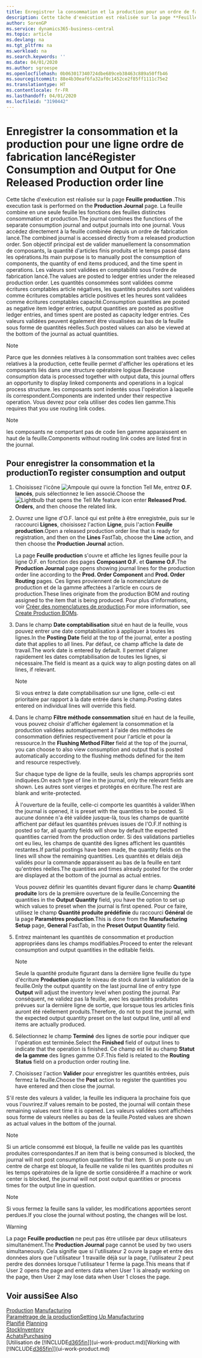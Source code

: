 ```yaml
---
title: Enregistrer la consommation et la production pour un ordre de fabrication | Microsoft Docs
description: Cette tâche d'exécution est réalisée sur la page **Feuille production** . La feuille combine en une seule feuille les fonctions des feuilles distinctes consommation et production. Vous accédez directement à la feuille combinée depuis un ordre de fabrication lancé. Son objectif principal est de valider manuellement la consommation de composants, la quantité d'articles finis produits et le temps passé dans les opérations.
author: SorenGP
ms.service: dynamics365-business-central
ms.topic: article
ms.devlang: na
ms.tgt_pltfrm: na
ms.workload: na
ms.search.keywords: ''
ms.date: 04/01/2020
ms.author: sgroespe
ms.openlocfilehash: 0b063017340724dbe689ceb38463c889a50ffb46
ms.sourcegitcommit: 88e4b30eaf6fa32af0c1452ce2f85ff1111c75e2
ms.translationtype: HT
ms.contentlocale: fr-FR
ms.lasthandoff: 04/01/2020
ms.locfileid: "3190442"
---
```

# <a name="register-consumption-and-output-for-one-released-production-order-line"></a><span data-ttu-id="c2baa-106">Enregistrer la consommation et la production pour une ligne ordre de fabrication lancé</span><span class="sxs-lookup"><span data-stu-id="c2baa-106">Register Consumption and Output for One Released Production order line</span></span>
<span data-ttu-id="c2baa-107">Cette tâche d'exécution est réalisée sur la page **Feuille production** .</span><span class="sxs-lookup"><span data-stu-id="c2baa-107">This execution task is performed on the **Production Journal** page.</span></span> <span data-ttu-id="c2baa-108">La feuille combine en une seule feuille les fonctions des feuilles distinctes consommation et production.</span><span class="sxs-lookup"><span data-stu-id="c2baa-108">The journal combines the functions of the separate consumption journal and output journals into one journal.</span></span> <span data-ttu-id="c2baa-109">Vous accédez directement à la feuille combinée depuis un ordre de fabrication lancé.</span><span class="sxs-lookup"><span data-stu-id="c2baa-109">The combined journal is accessed directly from a released production order.</span></span> <span data-ttu-id="c2baa-110">Son objectif principal est de valider manuellement la consommation de composants, la quantité d'articles finis produits et le temps passé dans les opérations.</span><span class="sxs-lookup"><span data-stu-id="c2baa-110">Its main purpose is to manually post the consumption of components, the quantity of end items produced, and the time spent in operations.</span></span> <span data-ttu-id="c2baa-111">Les valeurs sont validées en comptabilité sous l'ordre de fabrication lancé.</span><span class="sxs-lookup"><span data-stu-id="c2baa-111">The values are posted to ledger entries under the released production order.</span></span> <span data-ttu-id="c2baa-112">Les quantités consommées sont validées comme écritures comptables article négatives, les quantités produites sont validées comme écritures comptables article positives et les heures sont validées comme écritures comptables capacité.</span><span class="sxs-lookup"><span data-stu-id="c2baa-112">Consumption quantities are posted as negative item ledger entries, output quantities are posted as positive ledger entries, and times spent are posted as capacity ledger entries.</span></span> <span data-ttu-id="c2baa-113">Ces valeurs validées peuvent également être visualisées au bas de la feuille sous forme de quantités réelles.</span><span class="sxs-lookup"><span data-stu-id="c2baa-113">Such posted values can also be viewed at the bottom of the journal as actual quantities.</span></span>  

> [!NOTE]  
>  <span data-ttu-id="c2baa-114">Parce que les données relatives à la consommation sont traitées avec celles relatives à la production, cette feuille permet d'afficher les opérations et les composants liés dans une structure opératoire logique.</span><span class="sxs-lookup"><span data-stu-id="c2baa-114">Because consumption data is processed together with output data, this journal offers an opportunity to display linked components and operations in a logical process structure.</span></span> <span data-ttu-id="c2baa-115">les composants sont indentés sous l'opération à laquelle ils correspondent.</span><span class="sxs-lookup"><span data-stu-id="c2baa-115">Components are indented under their respective operation.</span></span> <span data-ttu-id="c2baa-116">Vous devrez pour cela utiliser des codes lien gamme.</span><span class="sxs-lookup"><span data-stu-id="c2baa-116">This requires that you use routing link codes.</span></span>  

> [!NOTE]  
>  <span data-ttu-id="c2baa-117">les composants ne comportant pas de code lien gamme apparaissent en haut de la feuille.</span><span class="sxs-lookup"><span data-stu-id="c2baa-117">Components without routing link codes are listed first in the journal.</span></span>  

## <a name="to-register-consumption-and-output"></a><span data-ttu-id="c2baa-118">Pour enregistrer la consommation et la production</span><span class="sxs-lookup"><span data-stu-id="c2baa-118">To register consumption and output</span></span>  
1.  <span data-ttu-id="c2baa-119">Choisissez l'icône ![Ampoule qui ouvre la fonction Tell Me](media/ui-search/search_small.png "Dites-moi ce que vous voulez faire"), entrez **O.F. lancés**, puis sélectionnez le lien associé.</span><span class="sxs-lookup"><span data-stu-id="c2baa-119">Choose the ![Lightbulb that opens the Tell Me feature](media/ui-search/search_small.png "Tell me what you want to do") icon enter **Released Prod. Orders**, and then choose the related link.</span></span>  
2.  <span data-ttu-id="c2baa-120">Ouvrez une ligne d'O.F. lancé qui est prête à être enregistrée, puis sur le raccourci **Lignes**, choisissez l'action **Ligne**, puis l'action **Feuille production**.</span><span class="sxs-lookup"><span data-stu-id="c2baa-120">Open a released production order line that is ready for registration, and then on the **Lines** FastTab, choose the **Line** action, and then choose the **Production Journal** action.</span></span>  

    <span data-ttu-id="c2baa-121">La page **Feuille production** s'ouvre et affiche les lignes feuille pour la ligne O.F. en fonction des pages **Composant O.F.** et **Gamme O.F.**</span><span class="sxs-lookup"><span data-stu-id="c2baa-121">The **Production Journal** page opens showing journal lines for the production order line according to the **Prod. Order Component** and **Prod. Order Routing** pages.</span></span> <span data-ttu-id="c2baa-122">Ces lignes proviennent de la nomenclature de production et de la gamme affectées à l'article en cours de production.</span><span class="sxs-lookup"><span data-stu-id="c2baa-122">These lines originate from the production BOM and routing assigned to the item that is being produced.</span></span> <span data-ttu-id="c2baa-123">Pour plus d'informations, voir [Créer des nomenclatures de production](production-how-to-create-routings.md).</span><span class="sxs-lookup"><span data-stu-id="c2baa-123">For more information, see [Create Production BOMs](production-how-to-create-routings.md).</span></span>  

3.  <span data-ttu-id="c2baa-124">Dans le champ **Date comptabilisation** situé en haut de la feuille, vous pouvez entrer une date comptabilisation à appliquer à toutes les lignes.</span><span class="sxs-lookup"><span data-stu-id="c2baa-124">In the **Posting Date** field at the top of the journal, enter a posting date that applies to all lines.</span></span> <span data-ttu-id="c2baa-125">Par défaut, ce champ affiche la date de travail.</span><span class="sxs-lookup"><span data-stu-id="c2baa-125">The work date is entered by default.</span></span> <span data-ttu-id="c2baa-126">Il permet d'aligner rapidement les dates comptabilisation de toutes les lignes, si nécessaire.</span><span class="sxs-lookup"><span data-stu-id="c2baa-126">The field is meant as a quick way to align posting dates on all lines, if relevant.</span></span>  

    > [!NOTE]  
    >  <span data-ttu-id="c2baa-127">Si vous entrez la date comptabilisation sur une ligne, celle-ci est prioritaire par rapport à la date entrée dans le champ.</span><span class="sxs-lookup"><span data-stu-id="c2baa-127">Posting dates entered on individual lines will override this field.</span></span>  

4.  <span data-ttu-id="c2baa-128">Dans le champ **Filtre méthode consommation** situé en haut de la feuille, vous pouvez choisir d'afficher également la consommation et la production validées automatiquement à l'aide des méthodes de consommation définies respectivement pour l'article et pour la ressource.</span><span class="sxs-lookup"><span data-stu-id="c2baa-128">In the **Flushing Method Filter** field at the top of the journal, you can choose to also view consumption and output that is posted automatically according to the flushing methods defined for the item and resource respectively.</span></span>  

    <span data-ttu-id="c2baa-129">Sur chaque type de ligne de la feuille, seuls les champs appropriés sont indiquées.</span><span class="sxs-lookup"><span data-stu-id="c2baa-129">On each type of line in the journal, only the relevant fields are shown.</span></span> <span data-ttu-id="c2baa-130">Les autres sont vierges et protégés en écriture.</span><span class="sxs-lookup"><span data-stu-id="c2baa-130">The rest are blank and write-protected.</span></span>  

    <span data-ttu-id="c2baa-131">À l'ouverture de la feuille, celle-ci comporte les quantités à valider.</span><span class="sxs-lookup"><span data-stu-id="c2baa-131">When the journal is opened, it is preset with the quantities to be posted.</span></span> <span data-ttu-id="c2baa-132">Si aucune donnée n'a été validée jusque-là, tous les champs de quantité affichent par défaut les quantités prévues issues de l'O.F.</span><span class="sxs-lookup"><span data-stu-id="c2baa-132">If nothing is posted so far, all quantity fields will show by default the expected quantities carried from the production order.</span></span> <span data-ttu-id="c2baa-133">Si des validations partielles ont eu lieu, les champs de quantité des lignes affichent les quantités restantes.</span><span class="sxs-lookup"><span data-stu-id="c2baa-133">If partial postings have been made, the quantity fields on the lines will show the remaining quantities.</span></span> <span data-ttu-id="c2baa-134">Les quantités et délais déjà validés pour la commande apparaissent au bas de la feuille en tant qu'entrées réelles.</span><span class="sxs-lookup"><span data-stu-id="c2baa-134">The quantities and times already posted for the order are displayed at the bottom of the journal as actual entries.</span></span>  

    <span data-ttu-id="c2baa-135">Vous pouvez définir les quantités devant figurer dans le champ **Quantité produite** lors de la première ouverture de la feuille.</span><span class="sxs-lookup"><span data-stu-id="c2baa-135">Concerning the quantities in the **Output Quantity** field, you have the option to set up which values to preset when the journal is first opened.</span></span> <span data-ttu-id="c2baa-136">Pour ce faire, utilisez le champ **Quantité produite prédéfinie** du raccourci **Général** de la page **Paramètres production**.</span><span class="sxs-lookup"><span data-stu-id="c2baa-136">This is done from the **Manufacturing Setup** page, **General** FastTab, in the **Preset Output Quantity** field.</span></span>

5.  <span data-ttu-id="c2baa-137">Entrez maintenant les quantités de consommation et production appropriées dans les champs modifiables.</span><span class="sxs-lookup"><span data-stu-id="c2baa-137">Proceed to enter the relevant consumption and output quantities in the editable fields.</span></span>  

    > [!NOTE]  
    >  <span data-ttu-id="c2baa-138">Seule la quantité produite figurant dans la dernière ligne feuille du type d'écriture **Production** ajuste le niveau de stock durant la validation de la feuille.</span><span class="sxs-lookup"><span data-stu-id="c2baa-138">Only the output quantity on the last journal line of entry type **Output** will adjust the inventory level when posting the journal.</span></span> <span data-ttu-id="c2baa-139">Par conséquent, ne validez pas la feuille, avec les quantités produites prévues sur la dernière ligne de sortie, que lorsque tous les articles finis auront été réellement produits.</span><span class="sxs-lookup"><span data-stu-id="c2baa-139">Therefore, do not to post the journal, with the expected output quantity preset on the last output line, until all end items are actually produced.</span></span>  

6.  <span data-ttu-id="c2baa-140">Sélectionnez le champ **Terminé** des lignes de sortie pour indiquer que l'opération est terminée.</span><span class="sxs-lookup"><span data-stu-id="c2baa-140">Select the **Finished** field of output lines to indicate that the operation is finished.</span></span> <span data-ttu-id="c2baa-141">Ce champ est lié au champ **Statut de la gamme** des lignes gamme O.F.</span><span class="sxs-lookup"><span data-stu-id="c2baa-141">This field is related to the **Routing Status** field on a production order routing line.</span></span>  
7.  <span data-ttu-id="c2baa-142">Choisissez l'action **Valider** pour enregistrer les quantités entrées, puis fermez la feuille.</span><span class="sxs-lookup"><span data-stu-id="c2baa-142">Choose the **Post** action to register the quantities you have entered and then close the journal.</span></span>  

<span data-ttu-id="c2baa-143">S'il reste des valeurs à valider, la feuille les indiquera la prochaine fois que vous l'ouvrirez.</span><span class="sxs-lookup"><span data-stu-id="c2baa-143">If values remain to be posted, the journal will contain these remaining values next time it is opened.</span></span> <span data-ttu-id="c2baa-144">Les valeurs validées sont affichées sous forme de valeurs réelles au bas de la feuille.</span><span class="sxs-lookup"><span data-stu-id="c2baa-144">Posted values are shown as actual values in the bottom of the journal.</span></span>  

> [!NOTE]  
>  <span data-ttu-id="c2baa-145">Si un article consommé est bloqué, la feuille ne valide pas les quantités produites correspondantes.</span><span class="sxs-lookup"><span data-stu-id="c2baa-145">If an item that is being consumed is blocked, the journal will not post consumption quantities for that item.</span></span> <span data-ttu-id="c2baa-146">Si un poste ou un centre de charge est bloqué, la feuille ne valide ni les quantités produites ni les temps opératoires de la ligne de sortie considérée.</span><span class="sxs-lookup"><span data-stu-id="c2baa-146">If a machine or work center is blocked, the journal will not post output quantities or process times for the output line in question.</span></span>  

> [!NOTE]  
>  <span data-ttu-id="c2baa-147">Si vous fermez la feuille sans la valider, les modifications apportées seront perdues.</span><span class="sxs-lookup"><span data-stu-id="c2baa-147">If you close the journal without posting, the changes will be lost.</span></span>  

> [!WARNING]  
>  <span data-ttu-id="c2baa-148">La page **Feuille production** ne peut pas être utilisée par deux utilisateurs simultanément.</span><span class="sxs-lookup"><span data-stu-id="c2baa-148">The **Production Journal** page cannot be used by two users simultaneously.</span></span> <span data-ttu-id="c2baa-149">Cela signifie que si l'utilisateur 2 ouvre la page et entre des données alors que l'utilisateur 1 travaille déjà sur la page, l'utilisateur 2 peut perdre des données lorsque l'utilisateur 1 ferme la page.</span><span class="sxs-lookup"><span data-stu-id="c2baa-149">This means that if User 2 opens the page and enters data when User 1 is already working on the page, then User 2 may lose data when User 1 closes the page.</span></span>  

## <a name="see-also"></a><span data-ttu-id="c2baa-150">Voir aussi</span><span class="sxs-lookup"><span data-stu-id="c2baa-150">See Also</span></span>  
<span data-ttu-id="c2baa-151">[Production](production-manage-manufacturing.md)  </span><span class="sxs-lookup"><span data-stu-id="c2baa-151">[Manufacturing](production-manage-manufacturing.md)  </span></span>  
[<span data-ttu-id="c2baa-152">Paramétrage de la production</span><span class="sxs-lookup"><span data-stu-id="c2baa-152">Setting Up Manufacturing</span></span>](production-configure-production-processes.md)  
<span data-ttu-id="c2baa-153">[Planifié](production-planning.md)    </span><span class="sxs-lookup"><span data-stu-id="c2baa-153">[Planning](production-planning.md)    </span></span>  
[<span data-ttu-id="c2baa-154">Stock</span><span class="sxs-lookup"><span data-stu-id="c2baa-154">Inventory</span></span>](inventory-manage-inventory.md)  
[<span data-ttu-id="c2baa-155">Achats</span><span class="sxs-lookup"><span data-stu-id="c2baa-155">Purchasing</span></span>](purchasing-manage-purchasing.md)  
<span data-ttu-id="c2baa-156">[Utilisation de [!INCLUDE[d365fin](includes/d365fin_md.md)]](ui-work-product.md)</span><span class="sxs-lookup"><span data-stu-id="c2baa-156">[Working with [!INCLUDE[d365fin](includes/d365fin_md.md)]](ui-work-product.md)</span></span>
